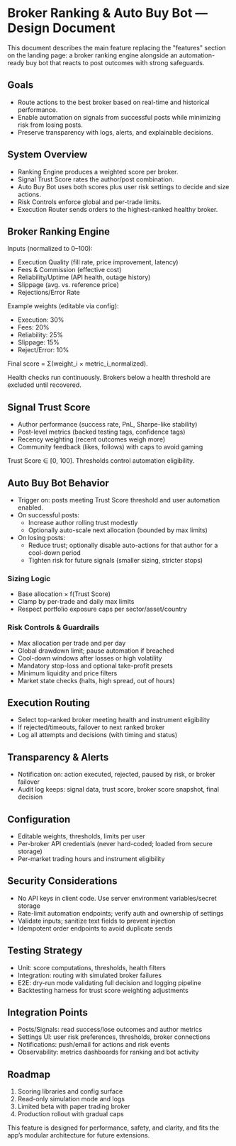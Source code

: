 # Broker Ranking & Auto Buy Bot — Design Document

This document describes the main feature replacing the "features" section on the landing page: a broker ranking engine alongside an automation-ready buy bot that reacts to post outcomes with strong safeguards.

## Goals
- Route actions to the best broker based on real-time and historical performance.
- Enable automation on signals from successful posts while minimizing risk from losing posts.
- Preserve transparency with logs, alerts, and explainable decisions.

## System Overview
- Ranking Engine produces a weighted score per broker.
- Signal Trust Score rates the author/post combination.
- Auto Buy Bot uses both scores plus user risk settings to decide and size actions.
- Risk Controls enforce global and per-trade limits.
- Execution Router sends orders to the highest-ranked healthy broker.

## Broker Ranking Engine
Inputs (normalized to 0–100):
- Execution Quality (fill rate, price improvement, latency)
- Fees & Commission (effective cost)
- Reliability/Uptime (API health, outage history)
- Slippage (avg. vs. reference price)
- Rejections/Error Rate

Example weights (editable via config):
- Execution: 30%
- Fees: 20%
- Reliability: 25%
- Slippage: 15%
- Reject/Error: 10%

Final score = Σ(weight_i × metric_i_normalized).

Health checks run continuously. Brokers below a health threshold are excluded until recovered.

## Signal Trust Score
- Author performance (success rate, PnL, Sharpe-like stability)
- Post-level metrics (backed testing tags, confidence tags)
- Recency weighting (recent outcomes weigh more)
- Community feedback (likes, follows) with caps to avoid gaming

Trust Score ∈ [0, 100]. Thresholds control automation eligibility.

## Auto Buy Bot Behavior
- Trigger on: posts meeting Trust Score threshold and user automation enabled.
- On successful posts: 
  - Increase author rolling trust modestly
  - Optionally auto-scale next allocation (bounded by max limits)
- On losing posts:
  - Reduce trust; optionally disable auto-actions for that author for a cool-down period
  - Tighten risk for future signals (smaller sizing, stricter stops)

### Sizing Logic
- Base allocation × f(Trust Score)
- Clamp by per-trade and daily max limits
- Respect portfolio exposure caps per sector/asset/country

### Risk Controls & Guardrails
- Max allocation per trade and per day
- Global drawdown limit; pause automation if breached
- Cool-down windows after losses or high volatility
- Mandatory stop-loss and optional take-profit presets
- Minimum liquidity and price filters
- Market state checks (halts, high spread, out of hours)

## Execution Routing
- Select top-ranked broker meeting health and instrument eligibility
- If rejected/timeouts, failover to next ranked broker
- Log all attempts and decisions (with timing and status)

## Transparency & Alerts
- Notification on: action executed, rejected, paused by risk, or broker failover
- Audit log keeps: signal data, trust score, broker score snapshot, final decision

## Configuration
- Editable weights, thresholds, limits per user
- Per-broker API credentials (never hard-coded; loaded from secure storage)
- Per-market trading hours and instrument eligibility

## Security Considerations
- No API keys in client code. Use server environment variables/secret storage
- Rate-limit automation endpoints; verify auth and ownership of settings
- Validate inputs; sanitize text fields to prevent injection
- Idempotent order endpoints to avoid duplicate sends

## Testing Strategy
- Unit: score computations, thresholds, health filters
- Integration: routing with simulated broker failures
- E2E: dry-run mode validating full decision and logging pipeline
- Backtesting harness for trust score weighting adjustments

## Integration Points
- Posts/Signals: read success/lose outcomes and author metrics
- Settings UI: user risk preferences, thresholds, broker connections
- Notifications: push/email for actions and risk events
- Observability: metrics dashboards for ranking and bot activity

## Roadmap
1. Scoring libraries and config surface
2. Read-only simulation mode and logs
3. Limited beta with paper trading broker
4. Production rollout with gradual caps

This feature is designed for performance, safety, and clarity, and fits the app’s modular architecture for future extensions.
